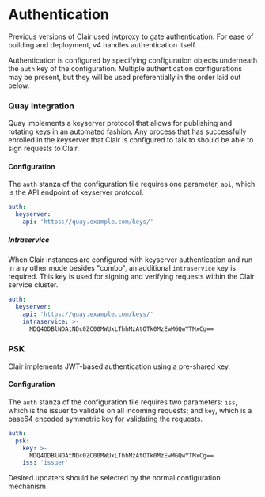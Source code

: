 # Authentication

Previous versions of Clair used [jwtproxy] to gate authentication. For ease of
building and deployment, v4 handles authentication itself.

Authentication is configured by specifying configuration objects underneath the
`auth` key of the configuration. Multiple authentication configurations may be
present, but they will be used preferentially in the order laid out below.

[jwtproxy]: https://github.com/quay/jwtproxy

### Quay Integration

Quay implements a keyserver protocol that allows for publishing and rotating
keys in an automated fashion. Any process that has successfully enrolled in the
keyserver that Clair is configured to talk to should be able to sign requests to
Clair.

#### Configuration

The `auth` stanza of the configuration file requires one parameter, `api`, which
is the API endpoint of keyserver protocol.

```yaml
auth:
  keyserver:
    api: 'https://quay.example.com/keys/'
```

##### Intraservice

When Clair instances are configured with keyserver authentication and run in any
other mode besides "combo", an additional `intraservice` key is
required. This key is used for signing and verifying requests within the
Clair service cluster.

```yaml
auth:
  keyserver:
    api: 'https://quay.example.com/keys/'
    intraservice: >-
      MDQ4ODBlNDAtNDc0ZC00MWUxLThhMzAtOTk0MzEwMGQwYTMxCg==
```

### PSK

Clair implements JWT-based authentication using a pre-shared key.

#### Configuration

The `auth` stanza of the configuration file requires two parameters: `iss`, which
is the issuer to validate on all incoming requests; and `key`, which is a base64
encoded symmetric key for validating the requests.

```yaml
auth:
  psk:
    key: >-
      MDQ4ODBlNDAtNDc0ZC00MWUxLThhMzAtOTk0MzEwMGQwYTMxCg==
    iss: 'issuer'
```


Desired updaters should be selected by the normal configuration mechanism.

